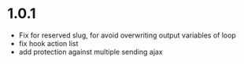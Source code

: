 # 1.0.1

- Fix for reserved slug, for avoid overwriting output variables  of loop
- fix hook action list
- add protection against multiple sending ajax